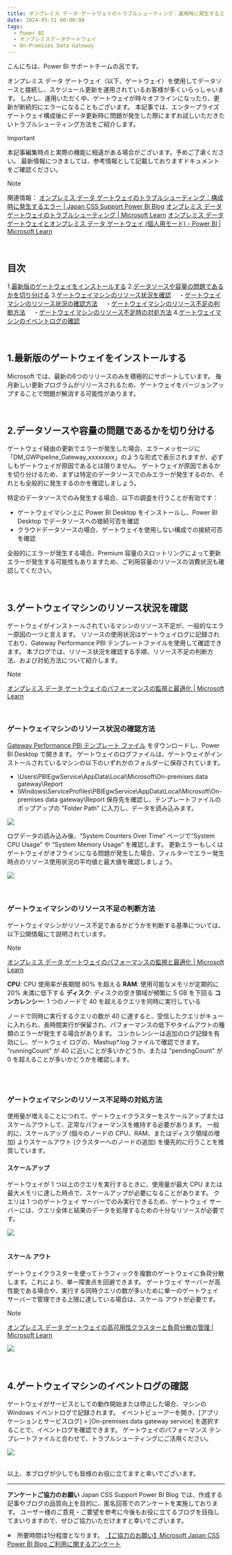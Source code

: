 ```yaml
---
title: オンプレミス データ ゲートウェイのトラブルシューティング：運用時に発生するエラー 
date: 2024-05-31 00:00:00 
tags:
  - Power BI
  - オンプレミスデータゲートウェイ
  - On-Premises Data Gateway
---
```

こんにちは、Power BI サポートチームの呂です。

オンプレミス データ ゲートウェイ（以下、ゲートウェイ）を使用してデータソースと接続し、スケジュール更新を運用されているお客様が多くいらっしゃいます。
しかし、運用いただく中、ゲートウェイが時々オフラインになったり、更新が断続的にエラーになることもございます。
本記事では、エンタープライズ ゲートウェイ構成後にデータ更新時に問題が発生した際にまずお試しいただきたいトラブルシューティング方法をご紹介します。

<!-- more -->
> [!IMPORTANT]  
> 本記事編集時点と実際の機能に相違がある場合がございます。予めご了承ください。
> 最新情報につきましては、参考情報として記載しておりますドキュメントをご確認ください。

> [!NOTE]
> 関連情報：
>[オンプレミス データ ゲートウェイのトラブルシューティング：構成時に発生するエラー | Japan CSS Support Power BI Blog](https://jpbap-sqlbi.github.io/blog/powerbi/gateway_troubleshooting/)
>[オンプレミス データ ゲートウェイのトラブルシューティング | Microsoft Learn](https://learn.microsoft.com/ja-jp/data-integration/gateway/service-gateway-tshoot)
>[オンプレミス データ ゲートウェイとオンプレミス データ ゲートウェイ (個人用モード) - Power BI | Microsoft Learn](https://learn.microsoft.com/ja-jp/power-bi/connect-data/service-gateway-personal-mode#on-premises-data-gateway-vs-on-premises-data-gateway-personal-mode)

</br>


## 目次
1.[最新版のゲートウェイをインストールする](#1-最新版のゲートウェイをインストールする)
2.[データソースや容量の問題であるかを切り分ける](#2-データソースや容量の問題であるかを切り分ける)
3.[ゲートウェイマシンのリソース状況を確認](#3-ゲートウェイマシンのリソース状況を確認)
&emsp;・[ゲートウェイマシンのリソース状況の確認方法](#ゲートウェイマシンのリソース状況の確認方法)
&emsp;・[ゲートウェイマシンのリソース不足の判断方法](#ゲートウェイマシンのリソース不足の判断方法)
&emsp;・[ゲートウェイマシンのリソース不足時の対処方法](#ゲートウェイマシンのリソース不足時の対処方法)
4.[ゲートウェイマシンのイベントログの確認](#4-ゲートウェイマシンのイベントログの確認)

</br>

## 1.最新版のゲートウェイをインストールする


Microsoft では、最新の6つのリリースのみを積極的にサポートしています。
毎月新しい更新プログラムがリリースされるため、ゲートウェイをバージョンアップすることで問題が解消する可能性があります。

</br>

## 2.データソースや容量の問題であるかを切り分ける


ゲートウェイ経由の更新でエラーが発生した場合、エラーメッセージに「DM_GWPipeline_Gateway_xxxxxxxx」のような形式で表示されますが、必ずしもゲートウェイが原因であるとは限りません。
ゲートウェイが原因であるかを切り分けるため、まずは特定のデータソースでのみエラーが発生するのか、それとも全般的に発生するのかを確認しましょう。

特定のデータソースでのみ発生する場合、以下の調査を行うことが有効です：
-	ゲートウェイマシン上に Power BI Desktop をインストールし、Power BI Desktop でデータソースへの接続可否を確認
-	クラウドデータソースの場合、ゲートウェイを使用しない構成での接続可否を確認

全般的にエラーが発生する場合、Premium 容量のスロットリングによって更新エラーが発生する可能性もありますため、ご利用容量のリソースの消費状況も確認してください。

</br>

## 3.ゲートウェイマシンのリソース状況を確認

ゲートウェイがインストールされているマシンのリソース不足が、一般的なエラー原因の一つと言えます。
リソースの使用状況はゲートウェイログに記録されており、Gateway Performance PBI テンプレートファイルを使用して確認できます。
本ブログでは、リソース状況を確認する手順、リソース不足の判断方法、および対処方法について紹介します。

> [!NOTE]
>[オンプレミス データ ゲートウェイのパフォーマンスの監視と最適化 | Microsoft Learn](https://learn.microsoft.com/ja-jp/data-integration/gateway/service-gateway-performance)

</br>

### ゲートウェイマシンのリソース状況の確認方法
[Gateway Performance PBI テンプレート ファイル](https://download.microsoft.com/download/D/A/1/DA1FDDB8-6DA8-4F50-B4D0-18019591E182/OnPremisesDataGatewayLogs.pbit) をダウンロードし、Power BI Desktop で開きます。
ゲートウェイのログファイルは、ゲートウェイがインストールされているマシンの以下のいずれかのフォルダーに保存されています。
-	\Users\PBIEgwService\AppData\Local\Microsoft\On-premises data gateway\Report
-	\Windows\ServiceProfiles\PBIEgwService\AppData\Local\Microsoft\On-premises data gateway\Report
保存先を確認し、テンプレートファイルのポップアップの "Folder Path" に入力し、データを読み込みます。

<div align="left">
<img src="1.png">
</div>

ログデータの読み込み後、“System Counters Over Time” ページで“System CPU Usage” や “System Memory Usage” を確認します。
更新エラーもしくはゲートウェイがオフラインになる問題が発生した場合、フィルターでエラー発生時点のリソース使用状況の平均値と最大値を確認しましょう。

<div align="left">
<img src="2.png">
</div>

</br>
</br>

### ゲートウェイマシンのリソース不足の判断方法
ゲートウェイマシンがリソース不足であるかどうかを判断する基準については、以下公開情報にて説明されています。
> [!NOTE]
>[オンプレミス データ ゲートウェイのパフォーマンスの監視と最適化 | Microsoft Learn](https://learn.microsoft.com/ja-jp/data-integration/gateway/service-gateway-performance)

**CPU**: CPU 使用率が長期間 80% を超える
**RAM**: 使用可能なメモリが定期的に 20% 未満に低下する
**ディスク**: ディスクの空き領域が頻繁に 5 GB を下回る
**コンカレンシー**: 1 つのノードで 40 を超えるクエリを同時に実行している

ノードで同時に実行するクエリの数が 40 に達すると、受信したクエリがキューに入れられ、長時間実行が保留され、パフォーマンスの低下やタイムアウトの種類のエラーが発生する場合があります。 
コンカレンシーは追加のログ記録を有効にし、ゲートウェイ ログの、Mashup*.log ファイルで確認できます。
"runningCount" が 40 に近いことが多いかどうか、または "pendingCount" が 0 を超えることが多いかどうかを確認します。

</br>
</br>

### ゲートウェイマシンのリソース不足時の対処方法
使用量が増えることにつれて、ゲートウェイクラスターをスケールアップまたはスケールアウトして、正常なパフォーマンスを維持する必要があります。
一般的に、スケールアップ (個々のノードの CPU、RAM、またはディスク領域の増加) よりスケールアウト (クラスターへのノードの追加) を優先的に行うことを推奨しています。

#### スケールアップ
ゲートウェイが 1 つ以上のクエリを実行するときに、使用量が最大 CPU または最大メモリに達した時点で、スケールアップが必要になることがあります。
クエリは 1 つのゲートウェイ サーバーでのみ実行できるため、ゲートウェイ サーバーには、クエリ全体と結果のデータを処理するための十分なリソースが必要です。
<div align="left">
<img src="4.png">
</div>

</br>

#### スケール アウト
ゲートウェイクラスターを使ってトラフィックを複数のゲートウェイに負荷分散します。これにより、単一障害点を回避できます。
ゲートウェイ サーバーが高性能である場合や、実行する同時クエリの数が多いために単一のゲートウェイ サーバーで管理できる上限に達している場合は、スケール アウトが必要です。

> [!NOTE]
>[オンプレミス データ ゲートウェイの高可用性クラスターと負荷分散の管理 | Microsoft Learn](https://learn.microsoft.com/ja-jp/data-integration/gateway/service-gateway-high-availability-clusters#)

<div align="left">
<img src="5.png">
</div>

</br>
</br>

## 4.ゲートウェイマシンのイベントログの確認

ゲートウェイがサービスとしての動作開始または停止した場合、マシンの Windows イベントログで記録されます。
イベントビューアーを開き、[アプリケーションとサービスログ] > [On-premises data gateway service] を選択することで、イベントログを確認できます。
ゲートウェイのパフォーマンス テンプレートファイルと合わせて、トラブルシューティングにご活用ください。

<div align="left">
<img src="6.png">
</div>

</br>

以上、本ブログが少しでも皆様のお役に立てますと幸いでございます。

---

**アンケートご協力のお願い**
Japan CSS Support Power BI Blog では、作成する記事やブログの品質向上を目的に、匿名回答でのアンケートを実施しております。
ユーザー様のご意見・ご要望を参考に今後もお役に立てるブログを目指してまいりますので、ぜひご協力いただけますと幸いでございます。 

※　所要時間は1分程度となります。
[【ご協力のお願い】Microsoft Japan CSS Power BI Blog ご利用に関するアンケート](https://jpbap-sqlbi.github.io/blog/powerbi/pbi_blogsurvey2022/)